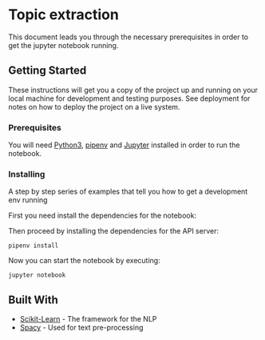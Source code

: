 # Topic extraction

This document leads you through the necessary prerequisites in order to get the jupyter notebook running.

## Getting Started

These instructions will get you a copy of the project up and running on your local machine for development and testing purposes. See deployment for notes on how to deploy the project on a live system.

### Prerequisites

You will need [Python3](https://docs.python.org/3/using/index.html), [pipenv](https://docs.pipenv.org/) and [Jupyter](http://jupyter.org/install) installed in order to run the notebook. 


### Installing

A step by step series of examples that tell you how to get a development env running

First you need install the dependencies for the notebook:

Then proceed by installing the dependencies for the API server:
```
pipenv install 
```

Now you can start the notebook by executing:
```
jupyter notebook
```

## Built With

* [Scikit-Learn](http://scikit-learn.org/stable/index.html) - The framework for the NLP 
* [Spacy](https://spacy.io/) - Used for text pre-processing

